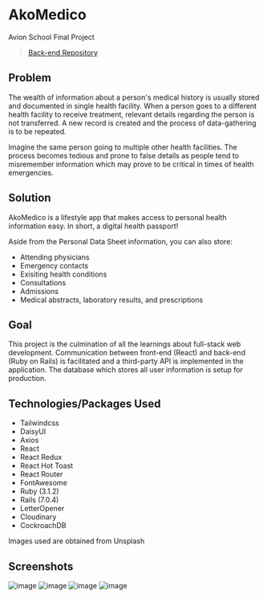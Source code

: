 # AkoMedico
Avion School Final Project
> [Back-end Repository](https://github.com/RJAA-25/AkoMedico-Backend-Rails)

## Problem

The wealth of information about a person's medical history is usually stored and documented in single health facility. 
When a person goes to a different health facility to receive treatment, relevant details regarding the person is not transferred. 
A new record is created and the process of data-gathering is to be repeated. 

Imagine the same person going to multiple other health facilities.
The process becomes tedious and prone to false details as people tend to misremember information which may prove to be critical in times of health emergencies. 

## Solution

AkoMedico is a lifestyle app that makes access to personal health information easy. In short, a digital health passport!

Aside from the Personal Data Sheet information, you can also store:
- Attending physicians
- Emergency contacts
- Exisiting health conditions
- Consultations
- Admissions
- Medical abstracts, laboratory results, and prescriptions

## Goal

This project is the culmination of all the learnings about full-stack web development.
Communication between front-end (React) and back-end (Ruby on Rails) is facilitated and a third-party API is implemented in the application. 
The database which stores all user information is setup for production.

## Technologies/Packages Used
- Tailwindcss
- DaisyUI
- Axios
- React
- React Redux
- React Hot Toast
- React Router
- FontAwesome
- Ruby (3.1.2)
- Rails (7.0.4)
- LetterOpener
- Cloudinary
- CockroachDB

Images used are obtained from Unsplash

## Screenshots
![image](https://user-images.githubusercontent.com/88828088/227804991-01f68f0a-2d58-4e5f-9434-7e3eb276db52.png)
![image](https://user-images.githubusercontent.com/88828088/227805034-f95a0b06-f0ee-4f92-bac6-c3cebd03f82f.png)
![image](https://user-images.githubusercontent.com/88828088/227805061-6201d9c5-5b90-4673-87c4-a916c25aace4.png)
![image](https://user-images.githubusercontent.com/88828088/227805087-befe3107-b97a-446f-8226-637b03f4eb23.png)
